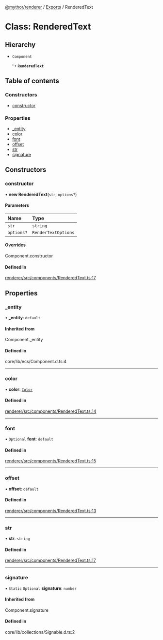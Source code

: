 [@mythor/renderer](../README.md) / [Exports](../modules.md) / RenderedText

# Class: RenderedText

## Hierarchy

- `Component`

  ↳ **`RenderedText`**

## Table of contents

### Constructors

- [constructor](RenderedText.md#constructor)

### Properties

- [\_entity](RenderedText.md#_entity)
- [color](RenderedText.md#color)
- [font](RenderedText.md#font)
- [offset](RenderedText.md#offset)
- [str](RenderedText.md#str)
- [signature](RenderedText.md#signature)

## Constructors

### constructor

• **new RenderedText**(`str`, `options?`)

#### Parameters

| Name | Type |
| :------ | :------ |
| `str` | `string` |
| `options?` | `RenderTextOptions` |

#### Overrides

Component.constructor

#### Defined in

[renderer/src/components/RenderedText.ts:17](https://github.com/desaintvincent/mythor/blob/c881de0/packages/renderer/src/components/RenderedText.ts#L17)

## Properties

### \_entity

• **\_entity**: `default`

#### Inherited from

Component.\_entity

#### Defined in

core/lib/ecs/Component.d.ts:4

___

### color

• **color**: [`Color`](../modules.md#color)

#### Defined in

[renderer/src/components/RenderedText.ts:14](https://github.com/desaintvincent/mythor/blob/c881de0/packages/renderer/src/components/RenderedText.ts#L14)

___

### font

• `Optional` **font**: `default`

#### Defined in

[renderer/src/components/RenderedText.ts:15](https://github.com/desaintvincent/mythor/blob/c881de0/packages/renderer/src/components/RenderedText.ts#L15)

___

### offset

• **offset**: `default`

#### Defined in

[renderer/src/components/RenderedText.ts:13](https://github.com/desaintvincent/mythor/blob/c881de0/packages/renderer/src/components/RenderedText.ts#L13)

___

### str

• **str**: `string`

#### Defined in

[renderer/src/components/RenderedText.ts:17](https://github.com/desaintvincent/mythor/blob/c881de0/packages/renderer/src/components/RenderedText.ts#L17)

___

### signature

▪ `Static` `Optional` **signature**: `number`

#### Inherited from

Component.signature

#### Defined in

core/lib/collections/Signable.d.ts:2

